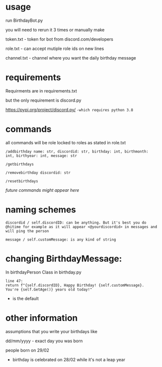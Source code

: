 # usage 
run BirthdayBot.py

you will need to rerun it 3 times or manually make

token.txt - token for bot from discord.com/developers

role.txt - can accept mutiple role ids on new lines

channel.txt - channel where you want the daily birthday message

# requirements 

Requirments are in requirements.txt

but the only requirement is discord.py

https://pypi.org/project/discord.py/ 
```-which requires python 3.8```

# commands

all commands will be role locked to roles as stated in role.txt
```
/addbirthday name: str, discordid: str, birthday: int, birthmonth: int, birthyear: int, message: str

/getbirthdays 

/removebirthday discordid: str

/resetbirthdays
```
*future commands might appear here*

# naming schemes

```discordid / self.discordID: can be anything. But it's best you do @hitime for example as it will appear <@yourdiscordid> in messages and will ping the person```

```message / self.customMessage: is any kind of string ```

# changing BirthdayMessage:

In birthdayPerson Class in birthday.py

```
line 47:
return f"{self.discordID}, Happy Birthday! {self.customMessage}.  You're {self.GetAge()} years old today!"
```
- is the default

# other information

assumptions that you write your birthdays like 

dd/mm/yyyy - exact day you was born

people born on 29/02 
- birthday is celebrated on 28/02 while it's not a leap year



